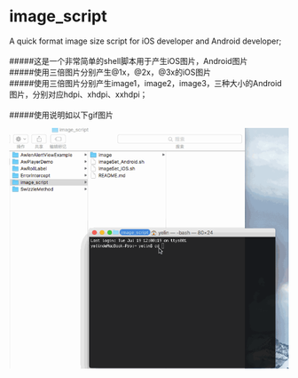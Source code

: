 # image_script
A quick format image size script  for iOS developer and Android developer;
</br>
</br>
#####这是一个非常简单的shell脚本用于产生iOS图片，Android图片
</br>
#####使用三倍图片分别产生@1x，@2x，@3x的iOS图片
</br>
#####使用三倍图片分别产生image1，image2，image3，三种大小的Android图片，分别对应hdpi、xhdpi、xxhdpi；
</br>
</br>
#####使用说明如以下gif图片</br>

 ![](https://github.com/Alenw/image_script/blob/master/share.gif)<br/>
